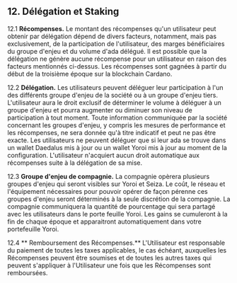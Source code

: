 ## 12. Délégation et Staking

12.1 **Récompenses.** Le montant des récompenses qu'un utilisateur peut obtenir par délégation dépend de divers facteurs, notamment, mais pas exclusivement, de la participation de l'utilisateur, des marges bénéficiaires du groupe d'enjeu et du volume d'ada délégué. Il est possible que la délégation ne génère aucune récompense pour un utilisateur en raison des facteurs mentionnés ci-dessus. Les récompenses sont gagnées à partir du début de la troisième époque sur la blockchain Cardano.

12.2 **Délégation.** Les utilisateurs peuvent déléguer leur participation à l'un des différents groupe d'enjeu de la société ou à un groupe d'enjeu tiers. L'utilisateur aura le droit exclusif de déterminer le volume à déléguer à un groupe d'enjeu et pourra augmenter ou diminuer son niveau de participation à tout moment. Toute information communiquée par la société concernant les groupes d'enjeu, y compris les mesures de performance et les récompenses, ne sera donnée qu'à titre indicatif et peut ne pas être exacte. Les utilisateurs ne peuvent déléguer que si leur ada se trouve dans un wallet Daedalus mis à jour ou un wallet Yoroi mis à jour au moment de la configuration. L'utilisateur n'acquiert aucun droit automatique aux récompenses suite à la délégation de sa mise.

12.3 **Groupe d'enjeu de compagnie.** La compagnie opèrera plusieurs groupes d'enjeu qui seront visibles sur Yoroi et Seiza. Le coût, le réseau et l'équipement nécessaires pour pouvoir opérer de façon pérenne ces groupes d'enjeu seront déterminés à la seule discrétion de la compagnie. La compagnie communiquera la quantité de pourcentage qui sera partagé avec les utilisateurs dans le porte feuille Yoroi. Les gains se cumuleront à la fin de chaque époque et apparaitront automatiquement dans votre portefeuille Yoroi.

12.4 ** Remboursement des Récompenses.** L'Utilisateur est responsable du paiement de toutes les taxes applicables, le cas échéant, auxquelles les Récompenses peuvent être soumises et de toutes les autres taxes qui peuvent s'appliquer à l'Utilisateur une fois que les Récompenses sont remboursées.
